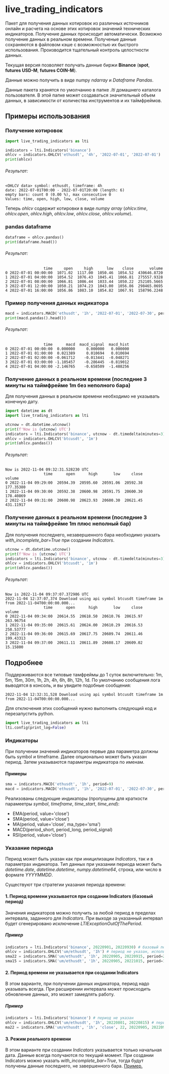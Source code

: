 # live_trading_indicators
Пакет для получения данных котировок из различных источников онлайн и расчета на основе этих котировок значений технических индикаторов.
Получение данных происходит автоматически. Возможно получение данных в реальном времени. Полученые данные сохраняются в файловом кэше с возможностью их быстрого использования. Производится тщательный контроль целостности данных.

Текущая версия позволяет получать данные биржи **Binance** (**spot**, **futures USD-M**, **futures COIN-M**).

Данные можно получить в виде numpy *ndarray* и *Dataframe Pandas*.

Данные пакета хранятся по умолчанию в папке *.lti* домашнего каталога пользователя. В этой папке может создаваться значительный объем данных, в зависимости от количества инструментов и их таймфреймов.

## Примеры использования
### Получение котировок
```python
import live_trading_indicators as lti

indicators = lti.Indicators('binance')
ohlcv = indicators.OHLCV('ethusdt', '4h', '2022-07-01', '2022-07-01')
print(ohlcv)
```
###### Результат:
```
<OHLCV data> symbol: ethusdt, timeframe: 4h
date: 2022-07-01T00:00 - 2022-07-01T20:00 (length: 6) 
empty bars: count 0 (0.00 %), max consecutive 0
Values: time, open, high, low, close, volume
```

Теперь *ohlcv* содержит котировки в виде *numpy array* (*ohlcv.time*, *ohlcv.open*, *ohlcv.high*, *ohlcv.low*, *ohlcv.close*, *ohlcv.volume*).

### pandas dataframe
```python
dataframe = ohlcv.pandas()
print(dataframe.head())
```
###### Результат:
```
                 time     open     high      low    close       volume
0 2022-07-01 00:00:00  1071.02  1117.00  1050.46  1054.52  430646.8720
1 2022-07-01 04:00:00  1054.52  1076.43  1045.41  1066.81  275557.9328
2 2022-07-01 08:00:00  1066.81  1086.44  1033.44  1050.22  252105.5665
3 2022-07-01 12:00:00  1050.21  1074.23  1043.00  1056.86  298465.0695
4 2022-07-01 16:00:00  1056.86  1083.10  1054.82  1067.91  158796.2248
```
### Пример получения данных индикатора
```python
macd = indicators.MACD('ethusdt', '1h', '2022-07-01', '2022-07-30', period_short=15, period_long=26, period_signal=9)
print(macd.pandas().head())
```
###### Результат:
```
                 time      macd  macd_signal  macd_hist
0 2022-07-01 00:00:00  0.000000     0.000000   0.000000
1 2022-07-01 01:00:00  0.021389     0.010694   0.010694
2 2022-07-01 02:00:00 -0.061712    -0.013441  -0.048271
3 2022-07-01 03:00:00 -1.105457    -0.286445  -0.819012
4 2022-07-01 04:00:00 -2.146765    -0.658509  -1.488256
```
### Получение данных в реальном времени (последние 3 минуты на таймфрейме 1m без неполного бара)
Для получения данных в реальном времени необходимо не указывать конечную дату.
```python
import datetime as dt
import live_trading_indicators as lti

utcnow = dt.datetime.utcnow()
print(f'Now is {utcnow} UTC')
indicators = lti.Indicators('binance', utcnow - dt.timedelta(minutes=3))
ohlcv = indicators.OHLCV('btcusdt', '1m')
print(ohlcv.pandas())
```
###### Результат:
```
Now is 2022-11-04 09:32:31.528230 UTC
                 time      open      high       low     close     volume
0 2022-11-04 09:29:00  20594.39  20595.60  20591.06  20592.38  177.35380
1 2022-11-04 09:30:00  20592.38  20600.98  20591.75  20600.30  178.40869
2 2022-11-04 09:31:00  20600.98  20623.93  20600.30  20621.45  431.11917
```
### Получение данных в реальном времени (последние 3 минуты на таймфрейме 1m плюс неполный бар)
Для получения последнего, незавершенного бара необходимо указать *with_incomplete_bar=True* при создании *Indicators*.
```python
utcnow = dt.datetime.utcnow()
print(f'Now is {utcnow} UTC')
indicators = lti.Indicators('binance', utcnow - dt.timedelta(minutes=3), with_incomplete_bar=True)
ohlcv = indicators.OHLCV('btcusdt', '1m')
print(ohlcv.pandas())
```
###### Результат:
```
Now is 2022-11-04 09:37:07.372986 UTC
2022-11-04 12:37:07,374 Download using api symbol btcusdt timeframe 1m from 2022-11-04T00:00:00.000...
                 time      open      high       low     close     volume
0 2022-11-04 09:34:00  20614.55  20618.50  20610.76  20615.97  263.96754
1 2022-11-04 09:35:00  20615.61  20624.00  20610.29  20616.53  258.53777
2 2022-11-04 09:36:00  20615.69  20617.75  20609.74  20611.46  199.43313
3 2022-11-04 09:37:00  20611.11  20611.89  20608.17  20609.02   15.15800
```
## Подробнее
Поддерживаются все типовые тамфреймы до 1 суток включительно: 1m, 5m, 15m, 30m, 1h, 2h, 4h, 6h, 8h, 12h, 1d.
По умолчанию сообщения лога выводятся в консоль, и вы увидите подобные сообщения:
```
2022-11-04 12:32:31,528 Download using api symbol btcusdt timeframe 1m from 2022-11-04T00:00:00.000...
```
Для отключения этих сообщений нужно выполнить следующий код и перезапустить python.
```python
import live_trading_indicators as lti
lti.config(print_log=False)
```
### Индикаторы
При получении значений индикаторов первые два параметра должны быть symbol и timeframe. Далее опционально может быть указан период. Затем указываются параметры индикатора по именам.
#### Примеры
```python
sma = indicators.MACD('ethusdt', '1h', period=9)
macd = indicators.MACD('ethusdt', '1h', '2022-07-01', '2022-07-30', period_short=15, period_long=26, period_signal=9)
```
Реализованы следующие индикаторы (пропущены для краткости парамеетры *symbol*, *timeframe*, *time_start*, *time_end*):
- EMA(period, value='close')
- SMA(period, value='close')
- MA(period, value='close', ma_type='sma')
- MACD(period_short, period_long, period_signal)
- RSI(period, value='close')
### Указание периода
Период может быть указан как при иницилизации *Indicators*, так и в параметрах индикатора. Тип данных при указании периода может быть *datetime.date*, *datetime.datetime*, *numpy.datetime64*, строка, или число в формате *YYYYMMDD*.

Существуют три стратегии указания периода времени:
#### 1. Период времени указывается при создании Indicators (базовый период)
Значения индикаторов можно получить за любой период в пределах интервала, заданного для *Indicators*. При выходе за указанный интервал будет сгенерировано исключение *LTIExceptionOutOfThePeriod*.
##### Пример
```python
indicators = lti.Indicators('binance', 20220901, 20220930) # базовый период
ohlcv = indicators.OHLCV('um/ethusdt', '1h') # период не указан, используется базовый период
sma22 = indicators.SMA('um/ethusdt', '1h', 20220905, 20220915, period=22) # период указан
sma15 = indicators.SMA('um/ethusdt', '1h', 20220905, 20221015, period=15) # ОШИБКА, выход за границы базового периода
```
#### 2. Период времени не указывается при создании Indicators
В этом варианте, при получении данных индикатора, период надо указывать всегда. При расширении интервала может происходить обновление данных, это может замедлять работу.
##### Пример
```python
indicators = lti.Indicators('binance') # период не указан
ohlcv = indicators.OHLCV('um/ethusdt', '1h', 20220801, 20220815) # период указывать обязательно
ma22 = indicators.SMA('um/ethusdt', '1h', 'close', 22, 20220905, 20220915) # период указывать обязательно
```
#### 3. Режим реального времени
В этом варианте при создании *Indicators* указывается только начальная дата. Данные всегда получаются по текущий момент.
При создании Indicators можно указать *with_incomplete_bar=True*, тогда будут получены данные последнего, не завершенного бара. [Пример.](/README_RUS.md#%D0%BF%D0%BE%D0%BB%D1%83%D1%87%D0%B5%D0%BD%D0%B8%D0%B5-%D0%B4%D0%B0%D0%BD%D0%BD%D1%8B%D1%85-%D0%B2-%D1%80%D0%B5%D0%B0%D0%BB%D1%8C%D0%BD%D0%BE%D0%BC-%D0%B2%D1%80%D0%B5%D0%BC%D0%B5%D0%BD%D0%B8-%D0%BF%D0%BE%D1%81%D0%BB%D0%B5%D0%B4%D0%BD%D0%B8%D0%B5-3-%D0%BC%D0%B8%D0%BD%D1%83%D1%82%D1%8B-%D0%BD%D0%B0-%D1%82%D0%B0%D0%B9%D0%BC%D1%84%D1%80%D0%B5%D0%B9%D0%BC%D0%B5-1m-%D0%B1%D0%B5%D0%B7-%D0%BD%D0%B5%D0%BF%D0%BE%D0%BB%D0%BD%D0%BE%D0%B3%D0%BE-%D0%B1%D0%B0%D1%80%D0%B0)
